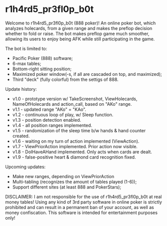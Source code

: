 # r1h4rd5_pr3fl0p_b0t
Welcome to r1h4rd5_pr3fl0p_b0t (888 poker)! An online poker bot, which analyzes holecards, from a given range and makes the preflop decision whether to fold or raise. The bot makes preflop game much smoother, allowing its users to enjoy being AFK while still participating in the game.

The bot is limited to:
* Pacific Poker (888) software;
* 6-max tables;
* Bottom-right sitting position;
* Maximized poker window(-s, if all are cascaded on top, and maximized);
* Third "deck" (fully colorful) from the settigs of 888.

Update history:
* v1.0 - prototype version w/ TakeScreenshot, ViewHolecards, NameOfHolecards and action_call, based on "AKo" range.
* v1.1 - updated range "AKo" = "KAo".
* v1.2 - continuous loop of play, w/ Sleep function.
* v1.3 - position detection enabled.
* v1.4 - all position ranges implemented.
* v1.5 - randomization of the sleep time b/w hands & hand counter created.
* v1.6 - waiting on my turn of action implemented (ViewAction).
* v1.7 - ViewPriorAction implemented. Prior action now visible.
* v1.8 - DoIHaveAHand implemented. Only acts when cards are dealt.
* v1.9 - false-positive heart & diamond card recognition fixed.

Upcoming updates:
* Make new ranges, depending on ViewPriorAction
* Multi-tabling (recognizes the amount of tables played (1-6));
* Support different sites (at least 888 and PokerStars);

DISCLAIMER: I am not responsible for the use of r1h4rd5_pr3fl0p_b0t at real money tables! Using any kind of 3rd party software in online poker is strictly prohibited and can result in a permanent ban of your account, as well as money confiscation. This software is intended for entertainment purposes only!
